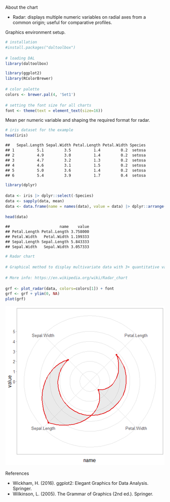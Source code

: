 About the chart
- Radar: displays multiple numeric variables on radial axes from a common origin; useful for comparative profiles.

Graphics environment setup.

``` r
# installation 
#install.packages("daltoolbox")

# loading DAL
library(daltoolbox) 
```


``` r
library(ggplot2)
library(RColorBrewer)

# color palette
colors <- brewer.pal(4, 'Set1')

# setting the font size for all charts
font <- theme(text = element_text(size=16))
```

Mean per numeric variable and shaping the required format for radar.

``` r
# iris dataset for the example
head(iris)
```

```
##   Sepal.Length Sepal.Width Petal.Length Petal.Width Species
## 1          5.1         3.5          1.4         0.2  setosa
## 2          4.9         3.0          1.4         0.2  setosa
## 3          4.7         3.2          1.3         0.2  setosa
## 4          4.6         3.1          1.5         0.2  setosa
## 5          5.0         3.6          1.4         0.2  setosa
## 6          5.4         3.9          1.7         0.4  setosa
```


``` r
library(dplyr)

data <- iris |> dplyr::select(-Species) 
data <- sapply(data, mean)
data <- data.frame(name = names(data), value = data) |> dplyr::arrange(name)

head(data)
```

```
##                      name    value
## Petal.Length Petal.Length 3.758000
## Petal.Width   Petal.Width 1.199333
## Sepal.Length Sepal.Length 5.843333
## Sepal.Width   Sepal.Width 3.057333
```


``` r
# Radar chart

# Graphical method to display multivariate data with 3+ quantitative variables on axes starting from the same point.

# More info: https://en.wikipedia.org/wiki/Radar_chart

grf <- plot_radar(data, colors=colors[1]) + font
grf <- grf + ylim(0, NA)
plot(grf)
```

![plot of chunk unnamed-chunk-5](fig/grf_radar/unnamed-chunk-5-1.png)

References
- Wickham, H. (2016). ggplot2: Elegant Graphics for Data Analysis. Springer.
- Wilkinson, L. (2005). The Grammar of Graphics (2nd ed.). Springer.
